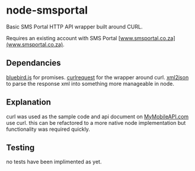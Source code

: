 # node-smsportal
Basic SMS Portal HTTP API wrapper built around CURL.

Requires an existing account with SMS Portal [www.smsportal.co.za](www.smsportal.co.za).

## Dependancies 
[bluebird.js](https://github.com/petkaantonov/bluebird) for promises.
[curlrequest](https://github.com/node-js-libs/curlrequest) for the wrapper around curl.
[xml2json](https://github.com/buglabs/node-xml2json) to parse the response xml into something more manageable in node.

## Explanation
curl was used as the sample code and api document on [MyMobileAPI.com](http://www.mymobileapi.com) use curl. this can be refactored to a more native node implementation but functionality was required quickly.

## Testing
no tests have been implimented as yet.